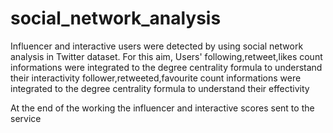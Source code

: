 # social_network_analysis

Influencer and interactive users were detected by using social network analysis in Twitter dataset.
For this aim,
Users' following,retweet,likes count informations were integrated to the degree centrality formula to understand their interactivity
       follower,retweeted,favourite count informations were integrated to the degree centrality formula to understand their effectivity
       
At the end of the working the influencer and interactive scores sent to the service
